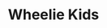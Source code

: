 ---
pid: ls38
title: Wheelie Kids
location_transcription: Love Park
coordinates: "[-75.165570384973, 39.954067131907]"
zipcode: '19145'
gen_neighborhood: South Philadelphia
neighborhood: Passyunk
outside_phl: 
age: '36'
age_range: 30-39
instagram: 
image_file_name: ls_38.jpg
proposal_transcription: |-
  Used with old/repurposed bike wheels from abandoned bikes.
  Maybe with projection/audio from wheelie kids rides
  [figures popping wheelies on bikes]
topic: Sports,Youth
topic_summary: 0, 0
type: Audio,Concrete,Sculpture Statue,Projection
keywords_other: bikes, biking, creative reuse
credit: Karen Lowry
image_labels: 
twitter: 
facebook: 
permalink: "/monuments/ls38/"
layout: item-page
---